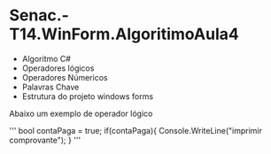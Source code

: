 # Senac.-T14.WinForm.AlgoritimoAula4
- Algoritmo C#
- Operadores lógicos
- Operadores Númericos
- Palavras Chave
- Estrutura do projeto windows forms

Abaixo um exemplo de operador lógico

'''
bool contaPaga = true;
if(contaPaga){
  Console.WriteLine("imprimir comprovante");
}
'''
